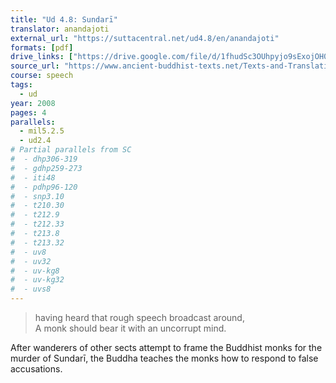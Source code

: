 ```yaml
---
title: "Ud 4.8: Sundarī"
translator: anandajoti
external_url: "https://suttacentral.net/ud4.8/en/anandajoti"
formats: [pdf]
drive_links: ["https://drive.google.com/file/d/1fhudSc3OUhpyjo9sExojOH0r1g2T52_d/view?usp=drivesdk"]
source_url: "https://www.ancient-buddhist-texts.net/Texts-and-Translations/Udana/4-Meghiyavaggo-08.htm"
course: speech
tags:
  - ud
year: 2008
pages: 4
parallels:
  - mil5.2.5
  - ud2.4
# Partial parallels from SC
#  - dhp306-319
#  - gdhp259-273
#  - iti48
#  - pdhp96-120
#  - snp3.10
#  - t210.30
#  - t212.9
#  - t212.33
#  - t213.8
#  - t213.32
#  - uv8
#  - uv32
#  - uv-kg8
#  - uv-kg32
#  - uvs8
---
```


> having heard that rough speech broadcast around,  
A monk should bear it with an uncorrupt mind.

After wanderers of other sects attempt to frame the Buddhist monks for the murder of Sundarī, the Buddha teaches the monks how to respond to false accusations.
